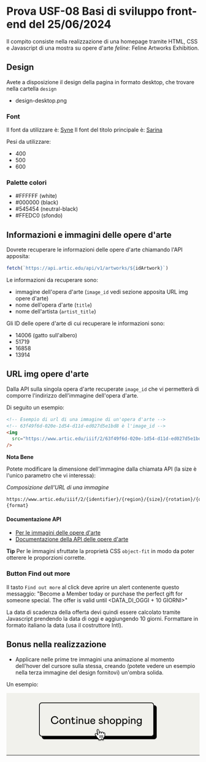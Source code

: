 # Prova USF-08 Basi di sviluppo front-end del 25/06/2024

Il compito consiste nella realizzazione di una homepage tramite HTML, CSS e Javascript di una mostra su opere d'arte _feline_: Feline Artworks Exhibition.

## Design

Avete a disposizione il design della pagina in formato desktop, che trovare nella cartella `design`

- design-desktop.png

### Font

Il font da utilizzare è: [Syne](https://fonts.google.com/specimen/Syne)
Il font del titolo principale è: [Sarina](https://fonts.google.com/specimen/Sarina)

Pesi da utilizzare:

- 400
- 500
- 600

### Palette colori

- #FFFFFF (white)
- #000000 (black)
- #545454 (neutral-black)
- #FFEDC0 (sfondo)

## Informazioni e immagini delle opere d'arte

Dovrete recuperare le informazioni delle opere d'arte chiamando l'API apposita:

```js
fetch(`https://api.artic.edu/api/v1/artworks/${idArtwork}`)
```

Le informazioni da recuperare sono:

- immagine dell'opera d'arte (`image_id` vedi sezione apposita URL img opere d'arte)
- nome dell'opera d'arte (`title`)
- nome dell'artista (`artist_title`)

Gli ID delle opere d'arte di cui recuperare le informazioni sono:

- 14006 (gatto sull'albero)
- 51719
- 16858
- 13914

## URL img opere d'arte

Dalla API sulla singola opera d'arte recuperate `image_id` che vi permetterà di comporre l'indirizzo dell'immagine dell'opera d'arte.

Di seguito un esempio:

```html
<!-- Esempio di url di una immagine di un'opera d'arte -->
<!-- 63f49f6d-020e-1d54-d11d-ed027d5e1bd8 è l'image_id -->
<img
  src="https://www.artic.edu/iiif/2/63f49f6d-020e-1d54-d11d-ed027d5e1bd8/full/300,/0/default.jpg"
/>
```

**Nota Bene**

Potete modificare la dimensione dell'immagine dalla chiamata API (la size è l'unico parametro che vi interessa):

_Composizione dell'URL di una immagine_

```
https://www.artic.edu/iiif/2/{identifier}/{region}/{size}/{rotation}/{quality}.{format}
```

#### Documentazione API

- [Per le immagini delle opere d'arte](https://api.artic.edu/docs/#iiif-image-api)
- [Documentazione della API delle opere d'arte](https://api.artic.edu/docs/#quick-start)

**Tip**
Per le immagini sfruttate la proprietà CSS `object-fit` in modo da poter otterere le proporzioni corrette.

### Button Find out more

Il tasto `Find out more` al click deve aprire un alert contenente questo messaggio:
"Become a Member today or purchase the perfect gift for someone special. The offer is valid until <DATA_DI_OGGI + 10 GIORNI>"

La data di scadenza della offerta devi quindi essere calcolato tramite Javascript prendendo la data di oggi e aggiungendo 10 giorni.
Formattare in formato italiano la data (usa il costruttore Intl).

## Bonus nella realizzazione

- Applicare nelle prime tre immagini una animazione al momento dell'hover del cursore sulla stessa, creando (potete vedere un esempio nella terza immagine del design fornitovi) un'ombra solida.

Un esempio:

![Esempio effetto ombra solida](hover-effect.gif)

```

```
